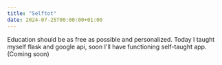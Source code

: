 ```yaml
---
title: "Selftot"
date: 2024-07-25T00:00:00+01:00
---
```


Education should be as free as possible and personalized. Today I taught myself flask and google api, soon I'll have functioning self-taught app. (Coming soon)

